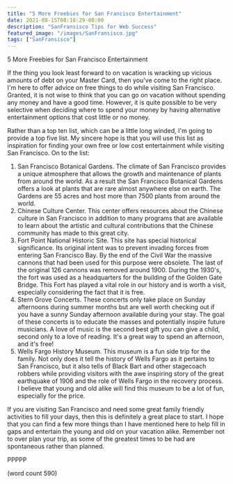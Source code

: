 ```yaml
---
title: "5 More Freebies for San Francisco Entertainment"
date: 2021-08-15T08:18:29-08:00
description: "SanFransisco Tips for Web Success"
featured_image: "/images/SanFransisco.jpg"
tags: ["SanFransisco"]
---
```


5 More Freebies for San Francisco Entertainment

If the thing you look least forward to on vacation is wracking up vicious amounts of debt on your Master Card, then you've come to the right place. I'm here to offer advice on free things to do while visiting San Francisco. Granted, it is not wise to think that you can go on vacation without spending any money and have a good time. However, it is quite possible to be very selective when deciding where to spend your money by having alternative entertainment options that cost little or no money.

Rather than a top ten list, which can be a little long winded, I'm going to provide a top five list. My sincere hope is that you will use this list as inspiration for finding your own free or low cost entertainment while visiting San Francisco. On to the list:

1) San Francisco Botanical Gardens. The climate of San Francisco provides a unique atmosphere that allows the growth and maintenance of plants from around the world. As a result the San Francisco Botanical Gardens offers a look at plants that are rare almost anywhere else on earth. The Gardens are 55 acres and host more than 7500 plants from around the world. 
2) Chinese Culture Center. This center offers resources about the Chinese culture in San Francisco in addition to many programs that are available to learn about the artistic and cultural contributions that the Chinese community has made to this great city. 
3) Fort Point National Historic Site. This site has special historical significance. Its original intent was to prevent invading forces from entering San Francisco Bay. By the end of the Civil War the massive cannons that had been used for this purpose were obsolete. The last of the original 126 cannons was removed around 1900. During the 1930's, the fort was used as a headquarters for the building of the Golden Gate Bridge. This Fort has played a vital role in our history and is worth a visit, especially considering the fact that it is free.
4) Stern Grove Concerts. These concerts only take place on Sunday afternoons during summer months but are well worth checking out if you have a sunny Sunday afternoon available during your stay. The goal of these concerts is to educate the masses and potentially inspire future musicians. A love of music is the second best gift you can give a child, second only to a love of reading. It's a great way to spend an afternoon, and it's free!
5) Wells Fargo History Museum. This museum is a fun side trip for the family. Not only does it tell the history of Wells Fargo as it pertains to San Francisco, but it also tells of Black Bart and other stagecoach robbers while providing visitors with the awe inspiring story of the great earthquake of 1906 and the role of Wells Fargo in the recovery process. I believe that young and old alike will find this museum to be a lot of fun, especially for the price.

If you are visiting San Francisco and need some great family friendly activities to fill your days, then this is definitely a great place to start. I hope that you can find a few more things than I have mentioned here to help fill in gaps and entertain the young and old on your vacation alike. Remember not to over plan your trip, as some of the greatest times to be had are spontaneous rather than planned.

PPPPP

(word count 590)

